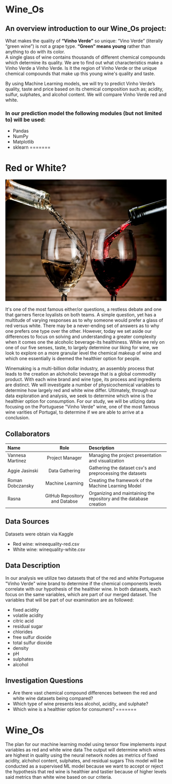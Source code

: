 
# Wine_Os

## An overview introduction to our Wine_Os project:
What makes the quality of **“Vinho Verde”** so unique:
“Vino Verde” (literally “green wine”) is not a grape type. **“Green” means young** rather than anything to do with its color.  
A single glass of wine contains thousands of different chemical compounds which determine its quality. We are to find out what characteristics make a Vinho Verde a Vinho Verde.  Is it the region of Vinho Verde or the unique chemical compounds that make up this young wine's quality and taste.

By using Machine Learning models, we will try to predict Vinho Verde’s quality, taste and price based on its chemical composition such as; acidity, sulfur, sulphates, and alcohol content.  We will compare Vinho Verde red and white. 

### In our prediction model the following modules (but not limited to) will be used:
- Pandas
- NumPy
- Matplotlib
- sklearn
=======
# Red or White?

![red_white](Images/red_white.png)

It's one of the most famous either/or questions, a restless debate and one that garners fierce loyalists on both teams. A simple question, yet has a multitude of varying responses as to why someone would prefer a glass of red versus white. There may be a never-ending set of answers as to why one prefers one type over the other. However, today we set aside our differences to focus on solving and understanding a greater complexity when it comes one the alcoholic beverage-its healthiness. While we rely on one of our five senses, taste, to largely determine our liking for wine, we look to explore on a more granular level the chemical makeup of wine and which one essentially is deemed the healthier option for people. 

Winemaking is a multi-billion dollar industry, an assembly process that leads to the creation an alchoholic beverage that is a global commodity product. With each wine brand and wine type, its process and ingredients are distinct. We will investigate a number of physicochemical variables to determine how largely red and white wine differ. Ultimately, through our data exploration and analysis, we seek to determine which wine is the healthier option for consumption. For our study, we will be utlizing data focusing on the Portuguese "Vinho Verde" wine, one of the most famous wine varities of Portugal, to determine if we are able to arrive at a conclusion. 

## Collaborators
| Name | Role | Description |
| :---         |     :---:      | :---         |
| Vannesa Martinez | Project Manager | Managing the project presentation and visualization|
| Aggie Jasinski | Data Gathering | Gathering the dataset csv's and preprocessing the datasets|
| Roman Dobczansky | Machine Learning | Creating the framework of the Machine Learning Model |
| Rasna | GitHub Repository and Databse | Organizing and maintaining the repository and the database creation|

## Data Sources
Datasets were obtain via Kaggle
- Red wine: wineequality-red.csv
- White wine: winequality-white.csv

## Data Description
In our analysis we utilize two datasets that of the red and white Portuguese "Vinho Verde" wine brand to determine if the chemical components levels correlate with our hypothesis of the healthier wine. In both datasets, each focus on the same variables, which are part of our merged dataset. The variables that will be part of our examination are as followed:
- fixed acidity
- volatile acidity
- citric acid
- residual sugar
- chlorides
- free sulfur dioxide
- total sulfur dioxide
- density
- pH
- sulphates
- alcohol

## Investigation Questions
- Are there vast chemical compound differences between the red and white wine datasets being compared?
- Which type of wine presents less alcohol, acidity, and sulphate?
- Which wine is a healthier option for consumers?
=======
# Wine_Os
The plan for our machine learning model using tensor flow implements input variables as red and white wine data
The  output will determine which wines are highest in quality using the neural network nodes as metrics of fixed acidity, alchohol content, sulphates, and residual sugars 
This model will be conducted as a supervised ML model because we want to accept or reject the hypothesis that red wine is healthier and tastier because of higher levels said metrics than white wine based on our criteria.




